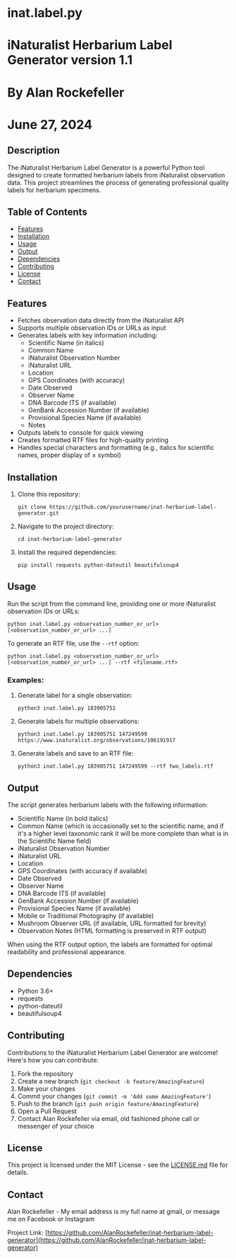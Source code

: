 # inat.label.py

# iNaturalist Herbarium Label Generator version 1.1
# By Alan Rockefeller
# June 27, 2024

## Description

The iNaturalist Herbarium Label Generator is a powerful Python tool designed to create formatted herbarium labels from iNaturalist observation data. This project streamlines the process of generating professional quality labels for herbarium specimens.

## Table of Contents

- [Features](#features)
- [Installation](#installation)
- [Usage](#usage)
- [Output](#output)
- [Dependencies](#dependencies)
- [Contributing](#contributing)
- [License](#license)
- [Contact](#contact)

## Features

- Fetches observation data directly from the iNaturalist API
- Supports multiple observation IDs or URLs as input
- Generates labels with key information including:
  - Scientific Name (in italics)
  - Common Name
  - iNaturalist Observation Number
  - iNaturalist URL
  - Location
  - GPS Coordinates (with accuracy)
  - Date Observed
  - Observer Name
  - DNA Barcode ITS (if available)
  - GenBank Accession Number (if available)
  - Provisional Species Name (if available)
  - Notes
- Outputs labels to console for quick viewing
- Creates formatted RTF files for high-quality printing
- Handles special characters and formatting (e.g., italics for scientific names, proper display of ± symbol)

## Installation

1. Clone this repository:
   ```
   git clone https://github.com/yourusername/inat-herbarium-label-generator.git
   ```

2. Navigate to the project directory:
   ```
   cd inat-herbarium-label-generator
   ```

3. Install the required dependencies:
   ```
   pip install requests python-dateutil beautifulsoup4
   ```

## Usage

Run the script from the command line, providing one or more iNaturalist observation IDs or URLs:

```
python inat.label.py <observation_number_or_url> [<observation_number_or_url> ...]
```

To generate an RTF file, use the `--rtf` option:

```
python inat.label.py <observation_number_or_url> [<observation_number_or_url> ...] --rtf <filename.rtf>
```

### Examples:

1. Generate label for a single observation:
   ```
   python3 inat.label.py 183905751
   ```

2. Generate labels for multiple observations:
   ```
   python3 inat.label.py 183905751 147249599 https://www.inaturalist.org/observations/106191917
   ```

3. Generate labels and save to an RTF file:
   ```
   python3 inat.label.py 183905751 147249599 --rtf two_labels.rtf
   ```

## Output

The script generates herbarium labels with the following information:

- Scientific Name (in bold italics)
- Common Name (which is occasionally set to the scientific name, and if it's a higher level taxonomic rank it will be more complete than what is in the Scientific Name field)
- iNaturalist Observation Number
- iNaturalist URL
- Location
- GPS Coordinates (with accuracy if available)
- Date Observed
- Observer Name
- DNA Barcode ITS (if available)
- GenBank Accession Number (if available)
- Provisional Species Name (if available)
- Mobile or Traditional Photography (if available)
- Mushroom Observer URL (if available, URL formatted for brevity)
- Observation Notes (HTML formatting is preserved in RTF output)

When using the RTF output option, the labels are formatted for optimal readability and professional appearance.

## Dependencies

- Python 3.6+
- requests
- python-dateutil
- beautifulsoup4

## Contributing

Contributions to the iNaturalist Herbarium Label Generator are welcome! Here's how you can contribute:

1. Fork the repository
2. Create a new branch (`git checkout -b feature/AmazingFeature`)
3. Make your changes
4. Commit your changes (`git commit -m 'Add some AmazingFeature'`)
5. Push to the branch (`git push origin feature/AmazingFeature`)
6. Open a Pull Request
7. Contact Alan Rockefeller via email, old fashioned phone call or messenger of your choice


## License

This project is licensed under the MIT License - see the [LICENSE.md](LICENSE.md) file for details.

## Contact

Alan Rockefeller - My email address is my full name at gmail, or message me on Facebook or Instagram

Project Link: [https://github.com/AlanRockefeller/inat-herbarium-label-generator](https://github.com/AlanRockefeller/inat-herbarium-label-generator)

